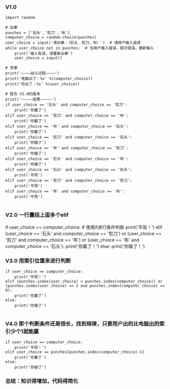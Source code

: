 ### V1.0
```
import random

# 出拳
punches = ['石头','剪刀','布']
computer_choice = random.choice(punches)
user_choice = input('请出拳：（石头、剪刀、布）')  # 请用户输入选择
while user_choice not in punches:  # 当用户输入错误，提示错误，重新输入
    print('输入有误，请重新出拳')
    user_choice = input()

# 亮拳
print('————战斗过程————')
print('电脑出了：%s' %(computer_choice))
print('你出了：%s' %(user_choice))

# 胜负 V1.0的版本
print('—————结果—————')
if user_choice == '石头' and computer_choice == '剪刀':
    print('你赢了')
elif user_choice == '剪刀' and computer_choice == '布':
    print('你赢了')
elif user_choice == '布' and computer_choice == '石头':
    print('你赢了')
elif user_choice == '剪刀' and computer_choice == '石头':
    print('你输了')
elif user_choice == '布' and computer_choice == '剪刀':
    print('你输了')
elif user_choice == '石头' and computer_choice == '布':
    print('你输了')
elif user_choice == '石头' and computer_choice == '石头':
    print('平局')
elif user_choice == '剪刀' and computer_choice == '剪刀':
    print('平局')
elif user_choice == '布' and computer_choice == '布':
    print('平局')
  
```
### V2.0 一行囊括上面多个elif
if user_choice == computer_choice:  # 使用if进行条件判断
    print('平局！')
elif (user_choice == '石头' and computer_choice == '剪刀') or (user_choice == '剪刀' and computer_choice == '布') or (user_choice == '布' and computer_choice == '石头'):
    print('你赢了！')
else:
    print('你输了！')

### V3.0 用索引位置来进行判断
```
if user_choice == computer_choice: 
    print('平局！')
elif (punches.index(user_choice) < punches.index(computer_choice)) or  (punches.index(user_choice) == 2 and punches.index(computer_choice) == 0):
    print('你赢了')
else:
    print('你输了')
    
```
### V4.0 那个判断条件还是很长，找到规律，只要用户出的比电脑出的索引少个1就能赢
```
if user_choice == computer_choice: 
    print('平局！')
elif user_choice == punches[punches.index(computer_choice)-1]
    print('你赢了')
else:
    print('你输了')
```
### 总结：知识得增加，代码得简化
